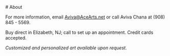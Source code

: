 ---
---

<div class="Container">
<div class="Light">
# About
</div>
<div class="Dark">

For more information, email <a href="mailto:Aviva@AceArts.net">Aviva@AceArts.net</a> or call Aviva Chana at (908) 845 - 5569.

Buy direct in Elizabeth, NJ; call to set up an appointment. Credit cards accepted.

_Customized and personalized art available upon request._

</div>
</div>

